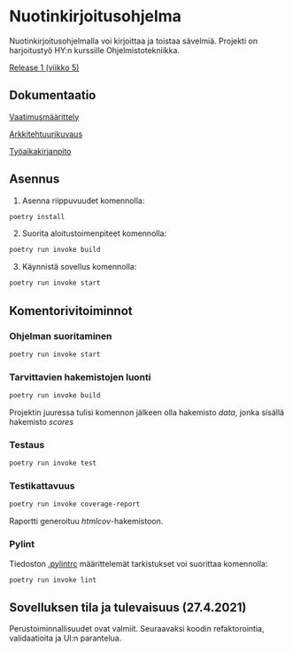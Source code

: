 # Nuotinkirjoitusohjelma

Nuotinkirjoitusohjelmalla voi kirjoittaa ja toistaa sävelmiä. Projekti on harjoitustyö HY:n kurssille Ohjelmistotekniikka.

[Release 1 (viikko 5)](https://github.com/yuzamonkey/ot-harjoitustyo/releases/tag/viikko5)

## Dokumentaatio
[Vaatimusmäärittely](./dokumentaatio/vaatimusmaarittely.md)

[Arkkitehtuurikuvaus](./dokumentaatio/arkkitehtuuri.md)

[Työaikakirjanpito](./dokumentaatio/tyoaikakirjanpito.md)

## Asennus

1. Asenna riippuvuudet komennolla:

```bash
poetry install
```

2. Suorita aloitustoimenpiteet komennolla:

```bash
poetry run invoke build
```

3. Käynnistä sovellus komennolla:

```bash
poetry run invoke start
```

## Komentorivitoiminnot
### Ohjelman suoritaminen

```bash
poetry run invoke start
```

### Tarvittavien hakemistojen luonti

```bash
poetry run invoke build
```
Projektin juuressa tulisi komennon jälkeen olla hakemisto _data_, jonka sisällä hakemisto _scores_

### Testaus

```bash
poetry run invoke test
```

### Testikattavuus

```bash
poetry run invoke coverage-report
```

Raportti generoituu _htmlcov_-hakemistoon.

### Pylint

Tiedoston [.pylintrc](./.pylintrc) määrittelemät tarkistukset voi suorittaa komennolla:

```bash
poetry run invoke lint
```

## Sovelluksen tila ja tulevaisuus (27.4.2021)
Perustoiminnallisuudet ovat valmiit. Seuraavaksi koodin refaktorointia, validaatioita ja UI:n parantelua. 
